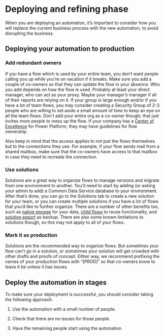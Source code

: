 # Deploying and refining phase

When you are deploying an automation, it’s important to consider how you will
replace the current business process with the new automation, to avoid
disrupting the business.

## Deploying your automation to production

### Add redundant owners

If you have a flow which is used by your entire team, you don’t want people
calling you up while you’re on vacation if it breaks. Make sure you add a couple
of co-owners so that they can update the flow in your absence. Who you add
depends on how the flow is used. Probably at least your direct manager, who can
act as your proxy. Maybe your manager’s manager if all of their reports are
relying on it. If your group is large enough and/or if you have a lot of team
flows, you may consider creating a Security Group of 2-3 people who are willing
to set aside a small amount of time to keep an eye on all the team flows. Don’t
add your entire org as a co-owner though; that just invites more people to mess
up the flow. If your company has a [Center of
Excellence](https://docs.microsoft.com/power-platform/guidance/coe/starter-kit)
for Power Platform, they may have guidelines for flow ownership.

Also keep in mind that the access applies to not just the flows themselves but
to the connections they use. For example, if your flow sends mail from a shared
mailbox, make sure that the co-owners have access to that mailbox in case they
need to recreate the connection.

### Use solutions

Solutions are a great way to organize flows to manage versions and migrate from
one environment to another. You’ll need to start by adding (or asking your admin
to add) a Common Data Service database to your environment. After that’s done,
you can go to the Solutions tab to create a new solution for your team, or you
can create multiple solutions if you have a lot of flows that you’d like to
further organize. There are a number of other benefits too, such as [native
storage](https://docs.microsoft.com/powerapps/maker/common-data-service/data-platform-intro)
for your data, [child
flows](https://docs.microsoft.com/power-automate/create-child-flows) to reuse
functionality, and [solution
export](https://docs.microsoft.com/power-automate/overview-solution-flows) as
backup. There are also some known limitations to solutions though, so this may
not apply to all of your flows.

### Mark it as production

Solutions are the recommended way to organize flows. But sometimes your flow
can’t go in a solution, or sometimes your solution will get crowded with other
drafts and proofs of concept. Either way, we recommend prefixing the names of
your production flows with “[PROD]” so that co-owners know to leave it be unless
it has issues.

## Deploy the automation in stages

To make sure your deployment is successful, you should consider taking the
following approach.

1.  Use the automation with a small number of people.

2.  Check that there are no issues for those people.

3.  Have the remaining people start using the automation.
